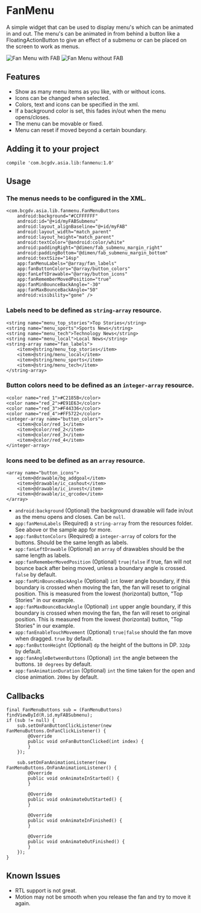 # FanMenu

A simple widget that can be used to display menu's which can be animated in and out.
The menu's can be animated in from behind a button like a FloatingActionButton
to give an effect of a submenu or can be placed on the screen to work as menus.

![Fan Menu with FAB](http://i.giphy.com/l0DEKHNqfwwCTmS8U.gif) ![Fan Menu without FAB](http://i.giphy.com/eqek1YdF2UFR6.gif) 

## Features

- Show as many menu items as you like, with or without icons.
- Icons can be changed when selected.
- Colors, text and icons can be specified in the xml.
- If a background color is set, this fades in/out when the menu opens/closes.
- The menu can be movable or fixed.
- Menu can reset if moved beyond a certain boundary.

## Adding it to your project

    compile 'com.bcgdv.asia.lib:fanmenu:1.0'
	
## Usage

### The menus needs to be configured in the XML.

    <com.bcgdv.asia.lib.fanmenu.FanMenuButtons
        android:background="#CCFFFFFF"
        android:id="@+id/myFABSubmenu"
        android:layout_alignBaseline="@+id/myFAB"
        android:layout_width="match_parent"
        android:layout_height="match_parent"
        android:textColor="@android:color/white"
        android:paddingRight="@dimen/fab_submenu_margin_right"
        android:paddingBottom="@dimen/fab_submenu_margin_bottom"
        android:textSize="14sp"
        app:fanMenuLabels="@array/fan_labels"
        app:fanButtonColors="@array/button_colors"
        app:fanLeftDrawable="@array/button_icons"
        app:fanRememberMovedPosition="true"
        app:fanMinBounceBackAngle="-30"
        app:fanMaxBounceBackAngle="50"
        android:visibility="gone" />

		
### Labels need to be defined as `string-array` resource.

    <string name="menu_top_stories">Top Stories</string>
    <string name="menu_sports">Sports News</string>
    <string name="menu_tech">Technology News</string>
    <string name="menu_local">Local News</string>
    <string-array name="fan_labels">
        <item>@string/menu_top_stories</item>
        <item>@string/menu_local</item>
        <item>@string/menu_sports</item>
        <item>@string/menu_tech</item>
    </string-array>


### Button colors need to be defined as an `integer-array` resource.

    <color name="red_1">#C2185B</color>
    <color name="red_2">#E91E63</color>
    <color name="red_3">#F44336</color>
    <color name="red_4">#FF5722</color>
    <integer-array name="button_colors">
        <item>@color/red_1</item>
        <item>@color/red_2</item>
        <item>@color/red_3</item>
        <item>@color/red_4</item>
    </integer-array>
	

### Icons need to be defined as an `array` resource.

    <array name="button_icons">
        <item>@drawable/bg_addgoal</item>
        <item>@drawable/ic_cashout</item>
        <item>@drawable/ic_invest</item>
        <item>@drawable/ic_qrcode</item>
    </array>


- `android:background` (Optional) the background drawable will fade in/out as the menu opens and closes. Can be `null`.
- `app:fanMenuLabels` (Required) a `string-array` from the resources folder. See above or the sample app for more.
- `app:fanButtonColors` (Required) a `integer-array` of colors for the buttons. Should be the same length as labels.
- `app:fanLeftDrawable` (Optional) an `array` of drawables should be the same length as labels.
- `app:fanRememberMovedPosition` (Optional) `true|false` if true, fan will not bounce back after being moved, unless a boundary angle is crossed. `false` by default.
- `app:fanMinBounceBackAngle` (Optional) `int` lower angle boundary, if this boundary is crossed when moving the fan, the fan will reset to original position. This is measured from the lowest (horizontal) button, "Top Stories" in our example.
- `app:fanMaxBounceBackAngle` (Optional) `int` upper angle boundary, if this boundary is crossed when moving the fan, the fan will reset to original position. This is measured from the lowest (horizontal) button, "Top Stories" in our example.
- `app:fanEnableTouchMovement` (Optional) `true|false` should the fan move when dragged. `true` by default.
- `app:fanButtonHeight` (Optional) `dp` the height of the buttons in DP. `32dp` by default.
- `app:fanAngleBetweenButtons` (Optional) `int` the angle between the buttons. `10 degrees` by default.
- `app:fanAnimationDuration` (Optional) `int` the time taken for the open and close animation. `200ms` by default.

## Callbacks

	final FanMenuButtons sub = (FanMenuButtons) findViewById(R.id.myFABSubmenu);
    if (sub != null) {
        sub.setOnFanButtonClickListener(new FanMenuButtons.OnFanClickListener() {
            @Override
            public void onFanButtonClicked(int index) {
            }
        });

		sub.setOnFanAnimationListener(new FanMenuButtons.OnFanAnimationListener() {
			@Override
			public void onAnimateInStarted() {
			}

			@Override
			public void onAnimateOutStarted() {
			}

			@Override
			public void onAnimateInFinished() {
			}

			@Override
			public void onAnimateOutFinished() {
			}
		});
	}
	
## Known Issues

- RTL support is not great.
- Motion may not be smooth when you release the fan and try to move it again.

